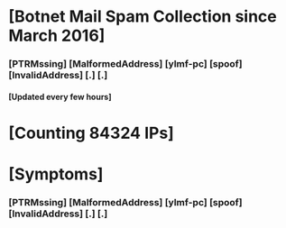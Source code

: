 # [Botnet Mail Spam Collection since March 2016]
### [PTRMssing] [MalformedAddress] [ylmf-pc] [spoof] [InvalidAddress] [.] [.]
#### [Updated every few hours]

# [Counting 84324 IPs]

# [Symptoms] 
###   [PTRMssing] [MalformedAddress] [ylmf-pc] [spoof] [InvalidAddress] [.] [.]
